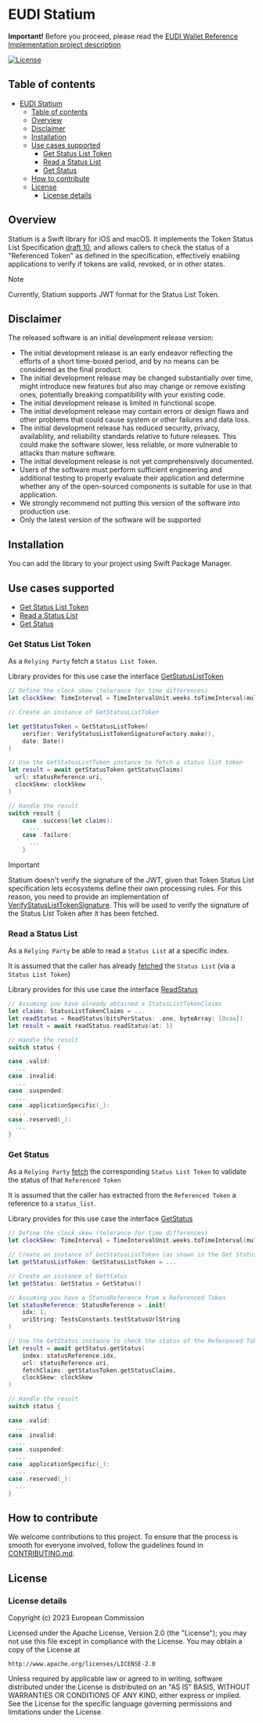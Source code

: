 # EUDI Statium

**Important!** Before you proceed, please read
the [EUDI Wallet Reference Implementation project description](https://github.com/eu-digital-identity-wallet/.github/blob/main/profile/reference-implementation.md)

[![License](https://img.shields.io/badge/License-Apache%202.0-blue.svg)](https://www.apache.org/licenses/LICENSE-2.0)


## Table of contents

- [EUDI Statium](#eudi-statium)
  - [Table of contents](#table-of-contents)
  - [Overview](#overview)
  - [Disclaimer](#disclaimer)
  - [Installation](#installation)
  - [Use cases supported](#use-cases-supported)
    - [Get Status List Token](#get-status-list-token)
    - [Read a Status List](#read-a-status-list)
    - [Get Status](#get-status)
  - [How to contribute](#how-to-contribute)
  - [License](#license)
    - [License details](#license-details)

## Overview

Statium is a Swift library for iOS and macOS. 
It implements the Token Status List Specification [draft 10](https://www.ietf.org/archive/id/draft-ietf-oauth-status-list-10.html), 
and allows callers to check the status of a "Referenced Token" as defined in the specification, 
effectively enabling applications to verify if tokens are valid, revoked, or in other states.

> [!NOTE]
> Currently, Statium supports JWT format for the Status List Token.

## Disclaimer

The released software is an initial development release version:
-  The initial development release is an early endeavor reflecting the efforts of a short time-boxed period, and by no means can be considered as the final product.
-  The initial development release may be changed substantially over time, might introduce new features but also may change or remove existing ones, potentially breaking compatibility with your existing code.
-  The initial development release is limited in functional scope.
-  The initial development release may contain errors or design flaws and other problems that could cause system or other failures and data loss.
-  The initial development release has reduced security, privacy, availability, and reliability standards relative to future releases. This could make the software slower, less reliable, or more vulnerable to attacks than mature software.
-  The initial development release is not yet comprehensively documented.
-  Users of the software must perform sufficient engineering and additional testing to properly evaluate their application and determine whether any of the open-sourced components is suitable for use in that application.
-  We strongly recommend not putting this version of the software into production use.
-  Only the latest version of the software will be supported

## Installation

You can add the library to your project using Swift Package Manager.

## Use cases supported

- [Get Status List Token](#get-status-list-token)
- [Read a Status List](#read-a-status-list)
- [Get Status](#get-status) 

### Get Status List Token

As a `Relying Party` fetch a `Status List Token`.

Library provides for this use case the interface [GetStatusListToken](Sources/Status/GetStatusToken.swift)

```swift
// Define the clock skew (tolerance for time differences)
let clockSkew: TimeInterval = TimeIntervalUnit.weeks.toTimeInterval(multiplier: 3) ?? 1.0

// Create an instance of GetStatusListToken

let getStatusToken = GetStatusListToken(
    verifier: VerifyStatusListTokenSignatureFactory.make(),
    date: Date()
)

// Use the GetStatusListToken instance to fetch a status list token
let result = await getStatusToken.getStatusClaims(
  url: statusReference.uri, 
  clockSkew: clockSkew
)

// Handle the result
switch result {
    case .success(let claims):
      ...
    case .failure:
      ...
    }
```

> [!IMPORTANT]
> Statium doesn't verify the signature of the JWT, given that Token Status List specification lets 
> ecosystems define their own processing rules. For this reason, you need to provide an implementation
> of [VerifyStatusListTokenSignature](Sources/Types/VerifyStatusListTokenSignature.swift).
> This will be used to verify the signature of the Status List Token after it has been fetched.
 
### Read a Status List

As a `Relying Party` be able to read a `Status List` at a specific index.

It is assumed that the caller has already [fetched](#get-status-list-token) 
the `Status List` (via a `Status List Token`)

Library provides for this use case the interface [ReadStatus](Sources/Status/ReadStatus.swift)

```swift
// Assuming you have already obtained a StatusListTokenClaims
let claims: StatusListTokenClaims = ...
let readStatus = ReadStatus(bitsPerStatus: .one, byteArray: [0xaa])
let result = await readStatus.readStatus(at: 1)

// Handle the result
switch status {

case .valid:
  ...
case .invalid:
  ...
case .suspended:
  ...
case .applicationSpecific(_):
  ...
case .reserved(_):
  ...
}
```
### Get Status

As a `Relying Party` [fetch](#get-status-list-token) the corresponding `Status List Token` 
to validate the status of that `Referenced Token`

It is assumed that the caller has extracted from the `Referenced Token` 
a reference to a `status_list`.

Library provides for this use case the interface [GetStatus](Sources/Status/GetStatus.kt)

```swift
// Define the clock skew (tolerance for time differences)
let clockSkew: TimeInterval = TimeIntervalUnit.weeks.toTimeInterval(multiplier: 3) ?? 1.0

// Create an instance of GetStatusListToken (as shown in the Get Status List Token section)
let getStatusListToken: GetStatusListToken = ...

// Create an instance of GetStatus
let getStatus: GetStatus = GetStatus()

// Assuming you have a StatusReference from a Referenced Token
let statusReference: StatusReference = .init(
    idx: 1,
    uriString: TestsConstants.testStatusUrlString
)

// Use the GetStatus instance to check the status of the Referenced Token
let result = await getStatus.getStatus(
    index: statusReference.idx,
    url: statusReference.uri,
    fetchClaims: getStatusToken.getStatusClaims,
    clockSkew: clockSkew
)

// Handle the result
switch status {

case .valid:
  ...
case .invalid:
  ...
case .suspended:
  ...
case .applicationSpecific(_):
  ...
case .reserved(_):
  ...
}
```

## How to contribute

We welcome contributions to this project. To ensure that the process is smooth for everyone
involved, follow the guidelines found in [CONTRIBUTING.md](CONTRIBUTING.md).

## License

### License details

Copyright (c) 2023 European Commission

Licensed under the Apache License, Version 2.0 (the "License");
you may not use this file except in compliance with the License.
You may obtain a copy of the License at

    http://www.apache.org/licenses/LICENSE-2.0

Unless required by applicable law or agreed to in writing, software
distributed under the License is distributed on an "AS IS" BASIS,
WITHOUT WARRANTIES OR CONDITIONS OF ANY KIND, either express or implied.
See the License for the specific language governing permissions and
limitations under the License.

